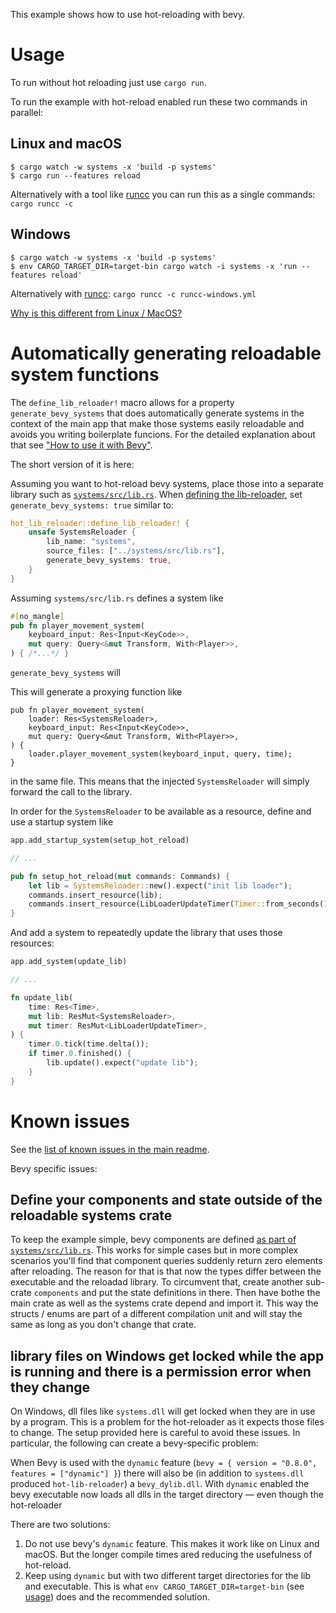 This example shows how to use hot-reloading with bevy.

# Usage

To run without hot reloading just use `cargo run`.

To run the example with hot-reload enabled run these two commands in parallel:

## Linux and macOS


```shell
$ cargo watch -w systems -x 'build -p systems'
$ cargo run --features reload
```

Alternatively with a tool like [runcc](https://crates.io/crates/runcc) you can run this as a single commands: `cargo runcc -c`

## Windows

```shell
$ cargo watch -w systems -x 'build -p systems'
$ env CARGO_TARGET_DIR=target-bin cargo watch -i systems -x 'run --features reload'
```

Alternatively with [runcc](https://crates.io/crates/runcc): `cargo runcc -c runcc-windows.yml`

[Why is this different from Linux / MacOS?](#library-files-on-windows-get-locked-while-the-app-is-running-and-there-is-a-permission-error-when-they-change)


# Automatically generating reloadable system functions

The `define_lib_reloader!` macro allows for a property `generate_bevy_systems` that does automatically generate systems in the context of the main app that make those systems easily reloadable and avoids you writing boilerplate funcions. For the detailed explanation about that see ["How to use it with Bevy"](https://robert.kra.hn/posts/hot-reloading-rust/#how-to-use-it-with-bevy).

The short version of it is here:

Assuming you want to hot-reload bevy systems, place those into a separate library such as [`systems/src/lib.rs`](./systems/src/lib.rs). When [defining the lib-reloader](./src/main.rs), set `generate_bevy_systems: true` similar to:

```rust
hot_lib_reloader::define_lib_reloader! {
    unsafe SystemsReloader {
        lib_name: "systems",
        source_files: ["../systems/src/lib.rs"],
        generate_bevy_systems: true,
    }
}
```

Assuming `systems/src/lib.rs` defines a system like

```rust
#[no_mangle]
pub fn player_movement_system(
    keyboard_input: Res<Input<KeyCode>>,
    mut query: Query<&mut Transform, With<Player>>,
) { /*...*/ }
```

`generate_bevy_systems` will

This will generate a proxying function like

```
pub fn player_movement_system(
    loader: Res<SystemsReloader>,
    keyboard_input: Res<Input<KeyCode>>,
    mut query: Query<&mut Transform, With<Player>>,
) {
    loader.player_movement_system(keyboard_input, query, time);
}
```

in the same file. This means that the injected `SystemsReloader` will simply forward the call to the library.

In order for the `SystemsReloader` to be available as a resource, define and use a startup system like


```rust
app.add_startup_system(setup_hot_reload)

// ...

pub fn setup_hot_reload(mut commands: Commands) {
    let lib = SystemsReloader::new().expect("init lib loader");
    commands.insert_resource(lib);
    commands.insert_resource(LibLoaderUpdateTimer(Timer::from_seconds(1.0, true)));
}
```

And add a system to repeatedly update the library that uses those resources:

```rust
app.add_system(update_lib)

// ...

fn update_lib(
    time: Res<Time>,
    mut lib: ResMut<SystemsReloader>,
    mut timer: ResMut<LibLoaderUpdateTimer>,
) {
    timer.0.tick(time.delta());
    if timer.0.finished() {
        lib.update().expect("update lib");
    }
}
```


# Known issues

See the [list of known issues in the main readme](https://github.com/rksm/hot-lib-reloader-rs#known-issues).

Bevy specific issues:

## Define your components and state outside of the reloadable systems crate

To keep the example simple, bevy components are defined [as part of `systems/src/lib.rs`](https://github.com/rksm/hot-lib-reloader-rs/blob/master/examples/bevy/systems/src/lib.rs#L5). This works for simple cases but in more complex scenarios you'll find that component queries suddenly return zero elements after reloading. The reason for that is that now the types differ between the executable and the reloadad library. To circumvent that, create another sub-crate `components` and put the state definitions in there. Then have bothe the main crate as well as the systems crate depend and import it. This way the structs / enums are part of a different compilation unit and will stay the same as long as you don't change that crate.

## library files on Windows get locked while the app is running and there is a permission error when they change

On Windows, dll files like `systems.dll` will get locked when they are in use by a program. This is a problem for the hot-reloader as it expects those files to change. The setup provided here is careful to avoid these issues. In particular, the following can create a bevy-specific problem:

When Bevy is used with the `dynamic` feature (`bevy = { version = "0.8.0", features = ["dynamic"] }`) there will also be (in addition to `systems.dll` produced `hot-lib-reloader`) a `bevy_dylib.dll`. With `dynamic` enabled the bevy executable now loads all dlls in the target directory — even though the hot-reloader

There are two solutions:

1. Do not use bevy's `dynamic` feature. This makes it work like on Linux and macOS. But the longer compile times ared reducing the usefulness of hot-reload.
2. Keep using `dynamic` but with two different target directories for the lib and executable. This is what `env CARGO_TARGET_DIR=target-bin` (see [usage](#usage)) does and the recommended solution.
